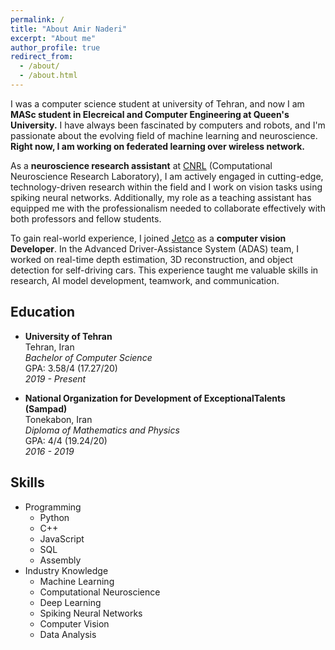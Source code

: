 ```yaml
---
permalink: /
title: "About Amir Naderi"
excerpt: "About me"
author_profile: true
redirect_from: 
  - /about/
  - /about.html
---
```


I was a computer science student at university of Tehran, and now I am <strong>MASc student in Elecreical and Computer Engineering at Queen's University.</strong> I have always been fascinated by computers and robots, and I'm passionate about the evolving field of machine learning and neuroscience. <strong>Right now, I am working on federated learning over wireless network.</strong>

As a <strong>neuroscience research assistant</strong> at [CNRL](https://cnrl.ut.ac.ir/) (Computational Neuroscience Research Laboratory), I am actively engaged in
cutting-edge, technology-driven research within the field and I work on vision tasks using spiking neural networks. Additionally, my role as a teaching assistant has equipped me with the professionalism needed to collaborate effectively with both professors and fellow students.

To gain real-world experience, I joined [Jetco](https://en.jetco.co/) as a <strong>computer vision Developer</strong>. In the Advanced Driver-Assistance System (ADAS) team, I worked on real-time depth estimation, 3D reconstruction, and object detection for self-driving cars. This experience taught me valuable skills in research, AI model development, teamwork, and communication.

## Education

- **University of Tehran**  
  Tehran, Iran  
  *Bachelor of Computer Science*  
  GPA: 3.58/4 (17.27/20)  
  *2019 - Present*  

- **National Organization for Development of ExceptionalTalents (Sampad)**  
  Tonekabon, Iran  
  *Diploma of Mathematics and Physics*  
  GPA: 4/4 (19.24/20)  
  *2016 - 2019*  


## Skills

* Programming
  * Python
  * C++
  * JavaScript
  * SQL
  * Assembly
* Industry Knowledge
  * Machine Learning
  * Computational Neuroscience
  * Deep Learning
  * Spiking Neural Networks
  * Computer Vision
  * Data Analysis
